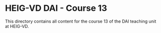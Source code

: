# HEIG-VD DAI - Course 13

This directory contains all content for the course 13 of the DAI teaching unit
at HEIG-VD.
